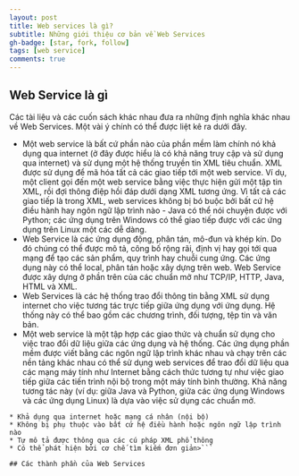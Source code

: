 ```yaml
---
layout: post
title: Web services là gì?
subtitle: Những giới thiệu cơ bản về Web Services 
gh-badge: [star, fork, follow]
tags: [web service]  
comments: true
---
```


## Web Service là gì

Các tài liệu và các cuốn sách khác nhau đưa ra những định nghĩa khác nhau về Web Services. Một vài ý chính có thể được liệt kê ra dưới đây.
* Một web service là bất cứ phần nào của phần mềm làm chính nó khả dụng qua internet (ở đây được hiểu là có khả năng truy cập và sử dụng qua internet) và sử dụng một hệ thống truyền tin XML tiêu chuẩn. XML được sử dụng để mã hóa tất cả các giao tiếp tới một web service. Ví dụ, một client gọi đến một web service bằng việc thực hiện gửi một tập tin XML, rồi đợi thông điệp hồi đáp dưới dạng XML tương ứng. Vì tất cả các giao tiếp là trong XML, web services không bị bó buộc bởi bất cứ hệ điều hành hay ngôn ngữ lập trình nào - Java có thể nói chuyện được với Python; các ứng dụng trên Windows có thể giao tiếp được với các ứng dụng trên Linux một các dễ dàng.
* Web Service là các ứng dụng động, phân tán, mô-đun và khép kín. Do đó chúng có thể được mô tả, công bố rộng rãi, định vị hay gọi tới qua mạng để tạo các sản phẩm, quy trình hay chuỗi cung ứng. Các ứng dụng này có thể local, phân tán hoặc xây dựng trên web. Web Service được xây dựng ở phần trên của các chuẩn mở như TCP/IP, HTTP, Java, HTML và XML.
* Web Services là các hệ thống trao đổi thông tin bằng XML sử dụng internet cho việc tương tác trực tiếp giữa ứng dụng với ứng dụng. Hệ thống này có thể bao gồm các chương trình, đối tượng, tệp tin và văn bản.
* Một web service là một tập hợp các giao thức và chuẩn sử dụng cho việc trao đổi dữ liệu giữa các ứng dụng và hệ thống. Các ứng dụng phần mềm được viết bằng các ngôn ngữ lập trình khác nhau và chạy trên các nền tảng khác nhau có thể sử dụng web services để trao đổi dữ liệu qua các mạng máy tính như Internet bằng cách thức tương tự như việc giao tiếp giữa các tiến trình nội bộ trong một máy tính bình thường. Khả năng tương tác này (ví dụ: giữa Java và Python, giữa các ứng dụng Windows và các ứng dụng Linux) là dựa vào việc sử dụng các chuẩn mở.

```Để tổng kết lại thì, web services là bất cứ dịch vụ nào mà
* Khả dụng qua internet hoặc mạng cá nhân (nội bộ)
* Không bị phụ thuộc vào bất cứ hệ điều hành hoặc ngôn ngữ lập trình nào
* Tự mô tả được thông qua các cú pháp XML phổ thông
* Có thể phát hiện bởi cơ chế tìm kiếm đơn giản>```

## Các thành phần của Web Services
